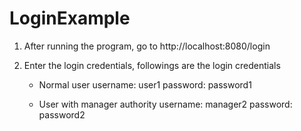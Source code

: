 # LoginExample
1) After running the program, go to http://localhost:8080/login
2) Enter the login credentials, followings are the login credentials

   - Normal user
    username: user1
    password: password1

   - User with manager authority
    username: manager2
    password: password2
